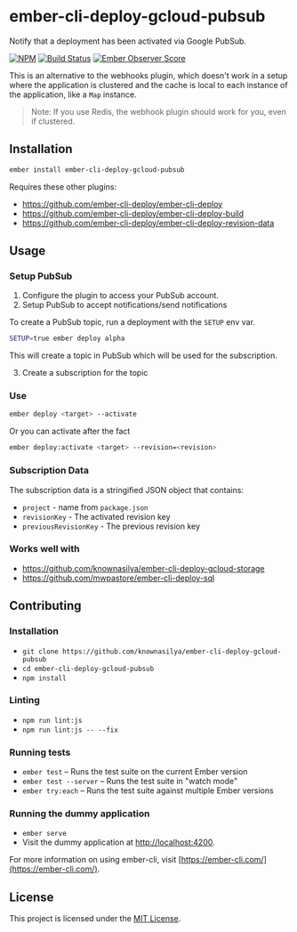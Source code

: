 ember-cli-deploy-gcloud-pubsub
===============================

Notify that a deployment has been activated via Google PubSub.

[![NPM][npm-badge-img]][npm-badge-link]
[![Build Status][travis-badge]][travis-badge-url]
[![Ember Observer Score][ember-observer-badge]][ember-observer-url]  

This is an alternative to the webhooks plugin, which doesn't work
in a setup where the application is clustered and the cache is local to each instance of the application, like a `Map` instance.

> Note: If you use Redis, the webhook plugin should work for you, even if clustered. 

Installation
-------------

```sh
ember install ember-cli-deploy-gcloud-pubsub
```

Requires these other plugins:

- https://github.com/ember-cli-deploy/ember-cli-deploy
- https://github.com/ember-cli-deploy/ember-cli-deploy-build
- https://github.com/ember-cli-deploy/ember-cli-deploy-revision-data


Usage
-----

### Setup PubSub

1. Configure the plugin to access your PubSub account.
2. Setup PubSub to accept notifications/send notifications

To create a PubSub topic, run a deployment with the `SETUP` env var.

```sh
SETUP=true ember deploy alpha
```

This will create a topic in PubSub which will be used for the subscription.

3. Create a subscription for the topic

### Use

```sh
ember deploy <target> --activate
```

Or you can activate after the fact

```sh
ember deploy:activate <target> --revision=<revision>
```

### Subscription Data

The subscription data is a stringified JSON object that contains:

- `project` - name from `package.json`
- `revisionKey` - The activated revision key
- `previousRevisionKey` - The previous revision key

### Works well with

- https://github.com/knownasilya/ember-cli-deploy-gcloud-storage
- https://github.com/mwpastore/ember-cli-deploy-sql

Contributing
------------

### Installation

* `git clone https://github.com/knownasilya/ember-cli-deploy-gcloud-pubsub`
* `cd ember-cli-deploy-gcloud-pubsub`
* `npm install`

### Linting

* `npm run lint:js`
* `npm run lint:js -- --fix`

### Running tests

* `ember test` – Runs the test suite on the current Ember version
* `ember test --server` – Runs the test suite in "watch mode"
* `ember try:each` – Runs the test suite against multiple Ember versions

### Running the dummy application

* `ember serve`
* Visit the dummy application at [http://localhost:4200](http://localhost:4200).

For more information on using ember-cli, visit [https://ember-cli.com/](https://ember-cli.com/).

License
-------

This project is licensed under the [MIT License](LICENSE.md).

[npm-badge-img]: https://badge.fury.io/js/ember-cli-deploy-gcloud-pubsub.svg
[npm-badge-link]: http://badge.fury.io/js/ember-cli-deploy-gcloud-pubsub
[travis-badge]: https://travis-ci.org/knownasilya/ember-cli-deploy-gcloud-pubsub.svg
[travis-badge-url]: https://travis-ci.org/knownasilya/ember-cli-deploy-gcloud-pubsub
[ember-observer-badge]: http://emberobserver.com/badges/ember-cli-deploy-gcloud-pubsub.svg
[ember-observer-url]: http://emberobserver.com/addons/ember-cli-deploy-gcloud-pubsub
